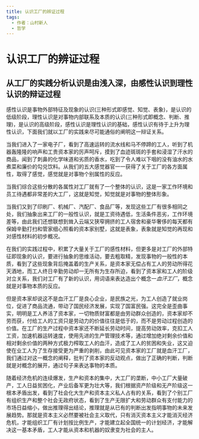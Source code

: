 ```yaml
---
title: 认识工厂的辨证过程
tags:
  - 作者：山村新人
  - 哲学
---
```


# 认识工厂的辨证过程

## 从工厂的实践分析认识是由浅入深，由感性认识到理性认识的辩证过程

感性认识是事物外部特征及现象的认识(三种形式即感觉、知觉、表象)，是认识的低级阶段，理性认识是对事物内部联系及本质的认识(三种形式即概念、判断、推理)，是认识的高级阶段，感性认识是理性认识的基础，感性认识有待于上升为理性认识，下面我们就以工厂的实践来尽可能通俗的阐明这一辩证关系。

当我们进入了一家电子厂，看到了高速运转的流水线和马不停蹄的工人，听到了机器轰隆隆的响声和工贵资本家的厉声呵斥，摸到了血迹斑斑的手套和浸湿了汗水的商品，闻到了刺鼻的化学味道和劣质的香水，吃到了令人难以下咽的没有油水的水煮菜和廉价的勾兑饮料。从我们的五大感觉器官一一获得了关于工厂的各方面属性，取得了感觉，感觉就是对事物个别属性的反应。

当我们综合这些分散的各属性对工厂就有了一个整体的认识，这是一家工作环境和员工待遇都非常差的大工厂，这就是知觉，知觉就是对事物的整体形象。

当我们又到了印刷厂、机械厂、汽配厂、食品厂等，发现这些工厂有很多相同之处，我们抽象出来工厂的一般性认识，就是工资待遇低，生活条件恶劣，工作环境差等，由此我们还想联想到耸入云端又狭窄拥挤的工人宿舍和豪华奢侈的每天都有保姆辛勤打扫和管家细心照看的资本家别墅，这就是表象，表象就是知觉的再现和对感性材料的初步概况。

在我们的实践过程中，积累了大量关于工厂的感性材料，但更多是对工厂的外部特征即现象的认识，要进行抽象的思维活动，要去粗取精，发现事物的一般性的本质，看到了这些现象背后掩盖着的生产关系，是资本家无偿占有工人的劳动所得花天酒地，而工人终日辛勤劳动却一无所有为生存所迫，看到了资本家和工人的阶级对立关系，我们对工厂有了新的认识，用词语来表达造出个概念一*血汗工厂*，概念就是对事物本质的反应。

但是资本家却说这不是血汗工厂是良心企业，是民族之光，为工人创造了就业岗位，促进了商品流通，带动了国民经济发展，实现了国富民强。这完全是歪曲事实，明明是工人养活了资本家，一切物质财富都是由劳动群众创造的，资本家却不劳而获，付给工人的工资只是劳动力的价值往往是低于的，而不是劳动过程创造的价值。在工厂的生产过程中资本家还不断延长劳动时间，提高劳动效率，克扣工人工资，加速机器运转速度，使用先进的生产管理技术等，通过增加绝对剩余价值和相对剩余价值的两种方式极力榨取工人的血汗，造成了工人的贫困和失业，这又迫使在业工人为了生存接受更为严重的剥削，由此可见资本家的工厂就是血汗工厂，我们通过对这一概念的阐释，批判了资本家的反动观点，做出了正确的判断，判断就是对概念的展开，通过句子来表达事物的本质。

随着经济危机的连续爆发，生产和资本的集中，大工厂的垄断，中小工厂大量破产，工人日益贫困化，产业后备军更为壮大等，我们根据资产阶级和无产阶级这一根本矛盾出发，看到了社会化大生产和资本主义私人占有的关系，看到了个别工厂有组织生产和整个社会无政府状态，看到了生产无限扩大和劳动群众有支付能力的市场日益缩小，做出推理得出结论，推理就是从已有的判断出发指明事物的未来发展趋势。那就是资本主义必然要被社会主义取代，只有消灭资本主义才能消灭经济危机，才能组织工厂有计划按比例生产，才能建立起全国统一的计划经济，才能解决这一基本矛盾，工人才能从资本和机器的奴隶变为社会的主人。